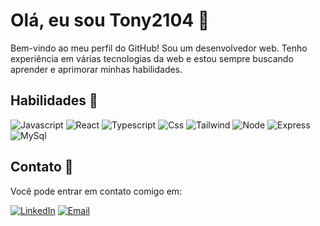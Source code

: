 
# Olá, eu sou Tony2104 👋

Bem-vindo ao meu perfil do GitHub! Sou um desenvolvedor web.
Tenho experiência em várias tecnologias da web e estou sempre buscando aprender e aprimorar minhas habilidades.

## Habilidades 🚀

![Javascript](https://img.shields.io/badge/JavaScript-323330?style=for-the-badge&logo=javascript&logoColor=F7DF1E)
![React](https://img.shields.io/badge/React-20232A?style=for-the-badge&logo=react&logoColor=61DAFB)
![Typescript](https://img.shields.io/badge/TypeScript-007ACC?style=for-the-badge&logo=typescript&logoColor=white)
![Css](https://img.shields.io/badge/CSS-239120?&style=for-the-badge&logo=css3&logoColor=white)
![Tailwind](https://img.shields.io/badge/Tailwind_CSS-38B2AC?style=for-the-badge&logo=tailwind-css&logoColor=white)
![Node](https://img.shields.io/badge/Node.js-43853D?style=for-the-badge&logo=node.js&logoColor=white)
![Express](https://img.shields.io/badge/Express.js-404D59?style=for-the-badge)
![MySql](https://img.shields.io/badge/MySQL-00000F?style=for-the-badge&logo=mysql&logoColor=white)

<!--
- Linguagens de programação: JavaScript, HTML, CSS
- Biblioteca: 
- Banco de dados: MySQL, MongoDB
- Ferramentas de Desenvolvimento: VS Code, Git

## Projetos Destacados 🌟

Aqui estão alguns dos projetos em que trabalhei recentemente:

1. **Design Toby the Goat**
2. **Design Agenct OnlyFans**
3. **Projeto 3:** Breve descrição do projeto e link para o repositório ou site.
-->

## Contato 📧

Você pode entrar em contato comigo em:

 [![LinkedIn](https://img.shields.io/badge/LinkedIn-0077B5?style=for-the-badge&logo=linkedin&logoColor=white)](https://www.linkedin.com/in/ant%C3%B3nio-rodrigues-43263b214/)
 [![Email](https://img.shields.io/badge/Gmail-D14836?style=for-the-badge&logo=gmail&logoColor=white)](AntonioR.Developer@gmail.com)
<!--
## Interesses 🌐

Além da programação, tenho interesse em desenvolvimento de jogos 🎮 e jogar 🤭

Fique à vontade para explorar meus repositórios e projetos. Se você tiver alguma pergunta ou quiser colaborar em algum projeto, não hesite em entrar em contato. Vamos criar algo incrível juntos! 👩‍💻🚀
-->
<!--
**Tony2104/Tony2104** is a ✨ _special_ ✨ repository because its `README.md` (this file) appears on your GitHub profile.

Here are some ideas to get you started:

- 🔭 I’m currently working on ...
- 🌱 I’m currently learning ...
- 👯 I’m looking to collaborate on ...
- 🤔 I’m looking for help with ...
- 💬 Ask me about ...
- 📫 How to reach me: ...
- 😄 Pronouns: ...
- ⚡ Fun fact: ...
-->
